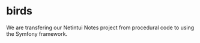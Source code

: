 # birds

We are transfering our Netintui Notes project from procedural code to using the Symfony framework.

